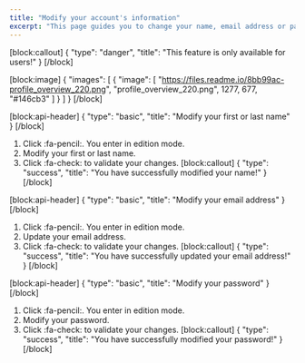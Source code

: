 ```yaml
---
title: "Modify your account's information"
excerpt: "This page guides you to change your name, email address or password, as a user."
---
```

[block:callout]
{
  "type": "danger",
  "title": "This feature is only available for users!"
}
[/block]

[block:image]
{
  "images": [
    {
      "image": [
        "https://files.readme.io/8bb99ac-profile_overview_220.png",
        "profile_overview_220.png",
        1277,
        677,
        "#146cb3"
      ]
    }
  ]
}
[/block]

[block:api-header]
{
  "type": "basic",
  "title": "Modify your first or last name"
}
[/block]
1. Click :fa-pencil:. You enter in edition mode.
2. Modify your first or last name.
3. Click :fa-check: to validate your changes.
[block:callout]
{
  "type": "success",
  "title": "You have successfully modified your name!"
}
[/block]

[block:api-header]
{
  "type": "basic",
  "title": "Modify your email address"
}
[/block]
1. Click :fa-pencil:. You enter in edition mode.
2. Update your email address.
3. Click :fa-check: to validate your changes.
[block:callout]
{
  "type": "success",
  "title": "You have successfully updated your email address!"
}
[/block]

[block:api-header]
{
  "type": "basic",
  "title": "Modify your password"
}
[/block]
1. Click :fa-pencil:. You enter in edition mode.
2. Modify your password.
3. Click :fa-check: to validate your changes.
[block:callout]
{
  "type": "success",
  "title": "You have successfully modified your password!"
}
[/block]